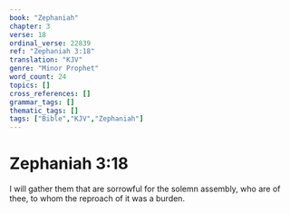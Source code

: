 ```yaml
---
book: "Zephaniah"
chapter: 3
verse: 18
ordinal_verse: 22839
ref: "Zephaniah 3:18"
translation: "KJV"
genre: "Minor Prophet"
word_count: 24
topics: []
cross_references: []
grammar_tags: []
thematic_tags: []
tags: ["Bible","KJV","Zephaniah"]
---
```


# Zephaniah 3:18

I will gather them that are sorrowful for the solemn assembly, who are of thee, to whom the reproach of it was a burden.
